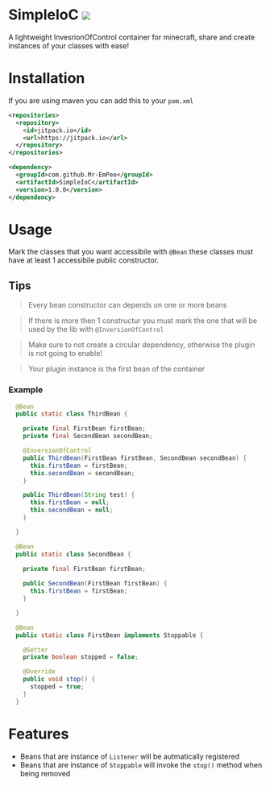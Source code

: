 # SimpleIoC [![](https://jitpack.io/v/Mr-EmPee/SimpleIoC.svg)](https://jitpack.io/#Mr-EmPee/SimpleIoC)
A lightweight InvesrionOfControl container for minecraft,
share and create instances of your classes with ease!

# Installation
If you are using maven you can add this to your `pom.xml`
```xml
<repositories>
  <repository>
    <id>jitpack.io</id>
    <url>https://jitpack.io</url>
  </repository>
</repositories>

<dependency>
  <groupId>com.github.Mr-EmPee</groupId>
  <artifactId>SimpleIoC</artifactId>
  <version>1.0.0</version>
</dependency>
```
# Usage
Mark the classes that you want accessibile with `@Bean` these classes
must have at least 1 accessibile public constructor.
## Tips
> Every bean constructor can depends on one or more beans 

> If there is more then 1 constructur you must mark the one that will be used by the lib with `@InversionOfControl`

> Make sure to not create a circular dependency, otherwise the plugin is not going to enable!

> Your plugin instance is the first bean of the container
### Example
```java
  @Bean
  public static class ThirdBean {

    private final FirstBean firstBean;
    private final SecondBean secondBean;

    @InversionOfControl
    public ThirdBean(FirstBean firstBean, SecondBean secondBean) {
      this.firstBean = firstBean;
      this.secondBean = secondBean;
    }

    public ThirdBean(String test) {
      this.firstBean = null;
      this.secondBean = null;
    }

  }

  @Bean
  public static class SecondBean {

    private final FirstBean firstBean;
    
    public SecondBean(FirstBean firstBean) {
      this.firstBean = firstBean;
    }

  }

  @Bean
  public static class FirstBean implements Stoppable {

    @Getter
    private boolean stopped = false;

    @Override
    public void stop() {
      stopped = true;
    }
  }
```
# Features
- Beans that are instance of `Listener` will be autmatically registered
- Beans that are instance of `Stoppable` will invoke the `stop()` method when being removed
